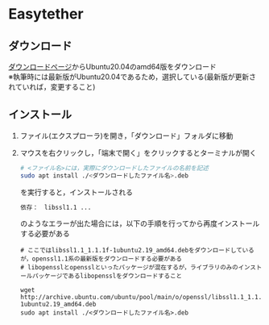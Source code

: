 # Easytether

## ダウンロード
[ダウンロードページ](http://www.mobile-stream.com/easytether/drivers.html)からUbuntu20.04のamd64版をダウンロード<br>
※執筆時には最新版がUbuntu20.04であるため，選択している(最新版が更新されていれば，変更すること)

## インストール
1. ファイル(エクスプローラ)を開き，「ダウンロード」フォルダに移動<br>

2. マウスを右クリックし，「端末で開く」をクリックするとターミナルが開く<br>

   ```bash
   # <ファイル名>には，実際にダウンロードしたファイルの名前を記述
   sudo apt install ./<ダウンロードしたファイル名>.deb
   ```
   を実行すると，インストールされる<br>
   

   ```bash
   依存：　libssl1.1 ...
   ```
   のようなエラーが出た場合には，以下の手順を行ってから再度インストールする必要がある<br>

   ```
   # ここではlibssl1.1_1.1.1f-1ubuntu2.19_amd64.debをダウンロードしているが，openssl1.1系の最新版をダウンロードする必要がある
   # libopensslとopensslといったパッケージが混在するが，ライブラリのみのインストールパッケージであるlibopensslをダウンロードすること

   wget http://archive.ubuntu.com/ubuntu/pool/main/o/openssl/libssl1.1_1.1.1f-1ubuntu2.19_amd64.deb
   sudo apt install ./<ダウンロードしたファイル名>.deb
